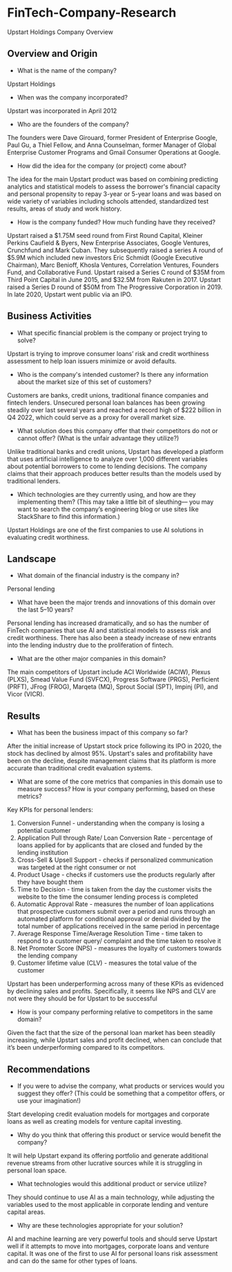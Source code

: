 # FinTech-Company-Research
Upstart Holdings Company Overview
## Overview and Origin
* What is the name of the company?

Upstart Holdings

* When was the company incorporated?

Upstart was incorporated in April 2012

* Who are the founders of the company?

The founders were Dave Girouard, former President of Enterprise Google, Paul Gu, a Thiel Fellow, and Anna Counselman, former Manager of Global Enterprise Customer Programs and Gmail Consumer Operations at Google. 

* How did the idea for the company (or project) come about?

The idea for the main Upstart product was based on combining predicting analytics and statistical models to assess the borrower's financial capacity and personal propensity to repay 3-year or 5-year loans and was based on wide variety of variables including schools attended, standardized test results, areas of study and work history.

* How is the company funded? How much funding have they received?

Upstart raised a $1.75M seed round from First Round Capital, Kleiner Perkins Caufield & Byers, New Enterprise Associates, Google Ventures, Crunchfund and Mark Cuban. They subsequently raised a series A round of $5.9M which included new investors Eric Schmidt (Google Executive Chairman), Marc Benioff, Khosla Ventures, Correlation Ventures, Founders Fund, and Collaborative Fund. Upstart raised a Series C round of $35M from Third Point Capital in June 2015, and $32.5M from Rakuten in 2017. Upstart raised a Series D round of $50M from The Progressive Corporation in 2019.
In late 2020, Upstart went public via an IPO.

## Business Activities

* What specific financial problem is the company or project trying to solve?

Upstart is trying to improve consumer loans’ risk and credit worthiness assessment to help loan issuers minimize or avoid defaults.

* Who is the company's intended customer?  Is there any information about the market size of this set of customers?

Customers are banks, credit unions, traditional finance companies and fintech lenders. Unsecured personal loan balances has been growing steadily over last several years and reached a record high of $222 billion in Q4 2022, which could serve as a proxy for overall market size.

* What solution does this company offer that their competitors do not or cannot offer? (What is the unfair advantage they utilize?)

Unlike traditional banks and credit unions, Upstart has developed a platform that uses artificial intelligence to analyze over 1,000 different variables about potential borrowers to come to lending decisions.  The company claims that their approach produces better results than the models used by traditional lenders.

* Which technologies are they currently using, and how are they implementing them? (This may take a little bit of sleuthing–– you may want to search the company’s engineering blog or use sites like StackShare to find this information.)

Upstart Holdings are one of the first companies to use AI solutions in evaluating credit worthiness.


## Landscape

* What domain of the financial industry is the company in?

Personal lending

* What have been the major trends and innovations of this domain over the last 5–10 years?

Personal lending has increased dramatically, and so has the number of FinTech companies that use AI and statistical models to assess risk and credit worthiness. There has also been a steady increase of new entrants into the lending industry due to the proliferation of fintech.

* What are the other major companies in this domain?

The main competitors of Upstart include ACI Worldwide (ACIW), Plexus (PLXS), Smead Value Fund (SVFCX), Progress Software (PRGS), Perficient (PRFT), JFrog (FROG), Marqeta (MQ), Sprout Social (SPT), Impinj (PI), and Vicor (VICR).

## Results

* What has been the business impact of this company so far?

After the initial increase of Upstart stock price following its IPO in 2020, the stock has declined by almost 95%.  Upstart's sales and profitability have been on the decline, despite management claims that its platform is more accurate than traditional credit evaluation systems.

* What are some of the core metrics that companies in this domain use to measure success? How is your company performing, based on these metrics?

Key KPIs for personal lenders:
1. Conversion Funnel - understanding when the company is losing a potential customer
2. Application Pull through Rate/ Loan Conversion Rate - percentage of loans applied for by applicants that are closed and funded by the lending institution
3. Cross-Sell & Upsell Support - checks if personalized communication was targeted at the right consumer or not
4. Product Usage - checks if customers use the products regularly after they have bought them
5. Time to Decision - time is taken from the day the customer visits the website to the time the consumer lending process is completed
6. Automatic Approval Rate - measures the number of loan applications that prospective customers submit over a period and runs through an automated platform for conditional approval or denial divided by the total number of applications received in the same period in percentage
7. Average Response Time/Average Resolution Time - time taken to respond to a customer query/ complaint and the time taken to resolve it
8. Net Promoter Score (NPS) - measures the loyalty of customers towards the lending company
9. Customer lifetime value (CLV) - measures the total value of the customer

Upstart has been underperforming across many of these KPIs as evidenced by declining sales and profits. Specifically, it seems like NPS and CLV are not were they should be for Upstart to be successful

* How is your company performing relative to competitors in the same domain?

Given the fact that the size of the personal loan market has been steadily increasing, while Upstart sales and profit declined, when can conclude that it’s been underperforming compared to its competitors.


## Recommendations

* If you were to advise the company, what products or services would you suggest they offer? (This could be something that a competitor offers, or use your imagination!)

Start developing credit evaluation models for mortgages and corporate loans as well as creating models for venture capital investing.

* Why do you think that offering this product or service would benefit the company?

It will help Upstart expand its offering portfolio and generate additional revenue streams from other lucrative sources while it is struggling in personal loan space.

* What technologies would this additional product or service utilize?

They should continue to use AI as a main technology, while adjusting the variables used to the most applicable in corporate lending and venture capital areas.

* Why are these technologies appropriate for your solution?

AI and machine learning are very powerful tools and should serve Upstart well if it attempts to move into mortgages, corporate loans and venture capital.  It was one of the first to use AI for personal loans risk assessment and can do the same for other types of loans.
